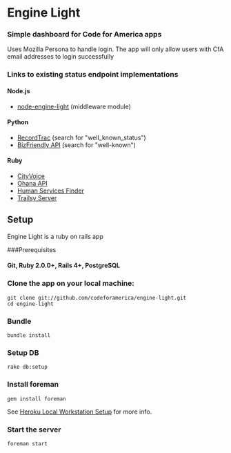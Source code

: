 Engine Light
============

### Simple dashboard for Code for America apps ###

Uses Mozilla Persona to handle login. The app will only allow users with CfA email addresses to login successfully

### Links to existing status endpoint implementations

#### Node.js
- [node-engine-light](https://github.com/jeremiak/node-engine-light) (middleware module)

#### Python
- [RecordTrac](https://github.com/codeforamerica/public-records/blob/master/public_records_portal/template_renderers.py) (search for "well_known_status")
- [BizFriendly API](https://github.com/codeforamerica/bizfriendly-api/blob/master/bizfriendly/routes.py) (search for "well-known")

#### Ruby
- [CityVoice](https://github.com/codeforamerica/cityvoice/blob/master/app/controllers/status_controller.rb)
- [Ohana API](https://github.com/codeforamerica/ohana-api/blob/master/app/controllers/status_controller.rb)
- [Human Services Finder](https://github.com/codeforamerica/human_services_finder/blob/master/app/controllers/status_controller.rb)
- [Trailsy Server](https://github.com/codeforamerica/trailsyserver/blob/master/app/controllers/status_controller.rb)

## Setup

Engine Light is a ruby on rails app

###Prerequisites

#### Git, Ruby 2.0.0+, Rails 4+, PostgreSQL

### Clone the app on your local machine:

    git clone git://github.com/codeforamerica/engine-light.git
    cd engine-light

### Bundle

    bundle install

### Setup DB

    rake db:setup

### Install foreman

    gem install foreman

See [Heroku Local Workstation Setup](https://devcenter.heroku.com/articles/getting-started-with-rails4#local-workstation-setup) for more info.

### Start the server

    foreman start
